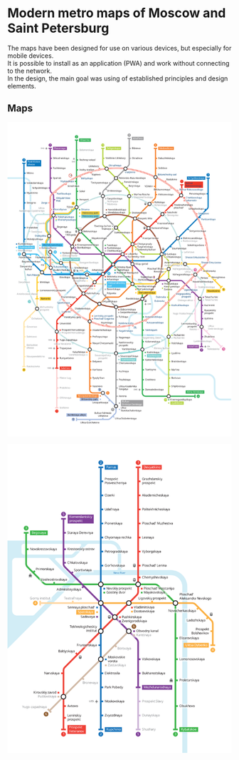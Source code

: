 Modern metro maps of Moscow and Saint Petersburg
================================================

The maps have been designed for use on various devices, but especially for mobile devices.  
It is possible to install as an application (PWA) and work without connecting to the network.  
In the design, the main goal was using of established principles and design elements. 

Maps
----

![Moscow metro map](./img/msk-en.svg)

![Saint Petersburg metro map](./img/spb-en.svg)
